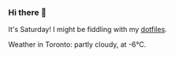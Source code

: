 ### Hi there :wave:

It's Saturday! I might be fiddling with my [dotfiles](https://github.com/bewuethr/dotfiles).

Weather in Toronto: partly cloudy, at -6°C.

